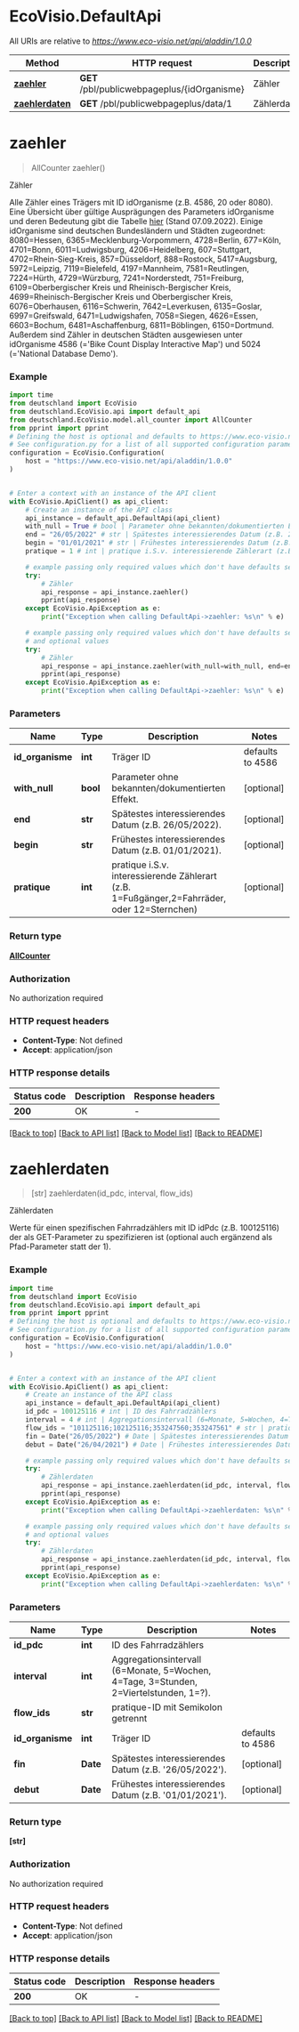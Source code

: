 # EcoVisio.DefaultApi

All URIs are relative to *https://www.eco-visio.net/api/aladdin/1.0.0*

Method | HTTP request | Description
------------- | ------------- | -------------
[**zaehler**](DefaultApi.md#zaehler) | **GET** /pbl/publicwebpageplus/{idOrganisme} | Zähler
[**zaehlerdaten**](DefaultApi.md#zaehlerdaten) | **GET** /pbl/publicwebpageplus/data/1 | Zählerdaten


# **zaehler**
> AllCounter zaehler()

Zähler

Alle Zähler eines Trägers mit ID idOrganisme (z.B. 4586, 20 oder 8080). Eine Übersicht über gültige Ausprägungen des Parameters idOrganisme und deren Bedeutung gibt die Tabelle [hier](https://github.com/bundesAPI/eco-visio-api/blob/main/eco-visio-api.csv) (Stand 07.09.2022). Einige idOrganisme sind deutschen Bundesländern und Städten zugeordnet: 8080=Hessen, 6365=Mecklenburg-Vorpommern, 4728=Berlin, 677=Köln, 4701=Bonn, 6011=Ludwigsburg, 4206=Heidelberg, 607=Stuttgart, 4702=Rhein-Sieg-Kreis, 857=Düsseldorf, 888=Rostock, 5417=Augsburg, 5972=Leipzig, 7119=Bielefeld, 4197=Mannheim, 7581=Reutlingen, 7224=Hürth, 4729=Würzburg, 7241=Norderstedt, 751=Freiburg, 6109=Oberbergischer Kreis und Rheinisch-Bergischer Kreis, 4699=Rheinisch-Bergischer Kreis und Oberbergischer Kreis, 6076=Oberhausen, 6116=Schwerin, 7642=Leverkusen, 6135=Goslar, 6997=Greifswald, 6471=Ludwigshafen, 7058=Siegen, 4626=Essen, 6603=Bochum, 6481=Aschaffenburg, 6811=Böblingen, 6150=Dortmund.   Außerdem sind Zähler in deutschen Städten ausgewiesen unter idOrganisme 4586 (='Bike Count Display Interactive Map') und 5024 (='National Database Demo'). 

### Example


```python
import time
from deutschland import EcoVisio
from deutschland.EcoVisio.api import default_api
from deutschland.EcoVisio.model.all_counter import AllCounter
from pprint import pprint
# Defining the host is optional and defaults to https://www.eco-visio.net/api/aladdin/1.0.0
# See configuration.py for a list of all supported configuration parameters.
configuration = EcoVisio.Configuration(
    host = "https://www.eco-visio.net/api/aladdin/1.0.0"
)


# Enter a context with an instance of the API client
with EcoVisio.ApiClient() as api_client:
    # Create an instance of the API class
    api_instance = default_api.DefaultApi(api_client)
    with_null = True # bool | Parameter ohne bekannten/dokumentierten Effekt. (optional)
    end = "26/05/2022" # str | Spätestes interessierendes Datum (z.B. 26/05/2022). (optional)
    begin = "01/01/2021" # str | Frühestes interessierendes Datum (z.B. 01/01/2021). (optional)
    pratique = 1 # int | pratique i.S.v. interessierende Zählerart (z.B. 1=Fußgänger,2=Fahrräder, oder 12=Sternchen) (optional)

    # example passing only required values which don't have defaults set
    try:
        # Zähler
        api_response = api_instance.zaehler()
        pprint(api_response)
    except EcoVisio.ApiException as e:
        print("Exception when calling DefaultApi->zaehler: %s\n" % e)

    # example passing only required values which don't have defaults set
    # and optional values
    try:
        # Zähler
        api_response = api_instance.zaehler(with_null=with_null, end=end, begin=begin, pratique=pratique)
        pprint(api_response)
    except EcoVisio.ApiException as e:
        print("Exception when calling DefaultApi->zaehler: %s\n" % e)
```


### Parameters

Name | Type | Description  | Notes
------------- | ------------- | ------------- | -------------
 **id_organisme** | **int**| Träger ID | defaults to 4586
 **with_null** | **bool**| Parameter ohne bekannten/dokumentierten Effekt. | [optional]
 **end** | **str**| Spätestes interessierendes Datum (z.B. 26/05/2022). | [optional]
 **begin** | **str**| Frühestes interessierendes Datum (z.B. 01/01/2021). | [optional]
 **pratique** | **int**| pratique i.S.v. interessierende Zählerart (z.B. 1&#x3D;Fußgänger,2&#x3D;Fahrräder, oder 12&#x3D;Sternchen) | [optional]

### Return type

[**AllCounter**](AllCounter.md)

### Authorization

No authorization required

### HTTP request headers

 - **Content-Type**: Not defined
 - **Accept**: application/json


### HTTP response details

| Status code | Description | Response headers |
|-------------|-------------|------------------|
**200** | OK |  -  |

[[Back to top]](#) [[Back to API list]](../README.md#documentation-for-api-endpoints) [[Back to Model list]](../README.md#documentation-for-models) [[Back to README]](../README.md)

# **zaehlerdaten**
> [str] zaehlerdaten(id_pdc, interval, flow_ids)

Zählerdaten

Werte für einen spezifischen Fahrradzählers mit ID idPdc (z.B. 100125116) der als GET-Parameter zu spezifizieren ist (optional auch ergänzend als Pfad-Parameter statt der 1).

### Example


```python
import time
from deutschland import EcoVisio
from deutschland.EcoVisio.api import default_api
from pprint import pprint
# Defining the host is optional and defaults to https://www.eco-visio.net/api/aladdin/1.0.0
# See configuration.py for a list of all supported configuration parameters.
configuration = EcoVisio.Configuration(
    host = "https://www.eco-visio.net/api/aladdin/1.0.0"
)


# Enter a context with an instance of the API client
with EcoVisio.ApiClient() as api_client:
    # Create an instance of the API class
    api_instance = default_api.DefaultApi(api_client)
    id_pdc = 100125116 # int | ID des Fahrradzählers
    interval = 4 # int | Aggregationsintervall (6=Monate, 5=Wochen, 4=Tage, 3=Stunden, 2=Viertelstunden, 1=?).
    flow_ids = "101125116;102125116;353247560;353247561" # str | pratique-ID mit Semikolon getrennt
    fin = Date("26/05/2022") # Date | Spätestes interessierendes Datum (z.B. '26/05/2022'). (optional)
    debut = Date("26/04/2021") # Date | Frühestes interessierendes Datum (z.B. '01/01/2021'). (optional)

    # example passing only required values which don't have defaults set
    try:
        # Zählerdaten
        api_response = api_instance.zaehlerdaten(id_pdc, interval, flow_ids)
        pprint(api_response)
    except EcoVisio.ApiException as e:
        print("Exception when calling DefaultApi->zaehlerdaten: %s\n" % e)

    # example passing only required values which don't have defaults set
    # and optional values
    try:
        # Zählerdaten
        api_response = api_instance.zaehlerdaten(id_pdc, interval, flow_ids, fin=fin, debut=debut)
        pprint(api_response)
    except EcoVisio.ApiException as e:
        print("Exception when calling DefaultApi->zaehlerdaten: %s\n" % e)
```


### Parameters

Name | Type | Description  | Notes
------------- | ------------- | ------------- | -------------
 **id_pdc** | **int**| ID des Fahrradzählers |
 **interval** | **int**| Aggregationsintervall (6&#x3D;Monate, 5&#x3D;Wochen, 4&#x3D;Tage, 3&#x3D;Stunden, 2&#x3D;Viertelstunden, 1&#x3D;?). |
 **flow_ids** | **str**| pratique-ID mit Semikolon getrennt |
 **id_organisme** | **int**| Träger ID | defaults to 4586
 **fin** | **Date**| Spätestes interessierendes Datum (z.B. &#39;26/05/2022&#39;). | [optional]
 **debut** | **Date**| Frühestes interessierendes Datum (z.B. &#39;01/01/2021&#39;). | [optional]

### Return type

**[str]**

### Authorization

No authorization required

### HTTP request headers

 - **Content-Type**: Not defined
 - **Accept**: application/json


### HTTP response details

| Status code | Description | Response headers |
|-------------|-------------|------------------|
**200** | OK |  -  |

[[Back to top]](#) [[Back to API list]](../README.md#documentation-for-api-endpoints) [[Back to Model list]](../README.md#documentation-for-models) [[Back to README]](../README.md)

